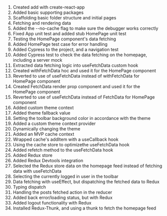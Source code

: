 1. Created add with create-react-app
2. Added basic supporting packages
3. Scaffolding basic folder structure and initial pages
4. Fetching and rendering data
5. Added the --no-cache flag to make sure the debugger works correctly
6. Fixed App unit test and added stub HomePage unit test
7. Testing the HomePage component's data fetching
8. Added HomePage test case for error handling
9. Added Cypress to the project, and a navigation test
10. Added Cypress test to check the data fetching on the homepage, including a server mock
11. Extracted data fetching logic into useFetchData custom hook
12. Created withFetchData hoc and used it for the HomePage component
13. Reverted to use of useFetchData instead of withFetchData for HomePage component
14. Created FetchData render prop component and used it for the HomePage component
15. Reverted to use of useFetchData instead of FetchData for HomePage component
16. Added custom theme context
17. Added theme fallback value
18. Setting the toolbar background color in accordance with the theme
19. Added a custom theme context provider
20. Dynamically changing the theme
21. Added an MVP cache context
22. Wrapped cache's addItem with a useCallback hook
23. Using the cache store to optimizethe useFetchData hook
24. Added refetch method to the useFetchData hook
25. Added Redux store
26. Added Redux Devtools integration
27. Selected the Redux store data on the homepage feed instead of fetching data with useFetchData
28. Selecting the currently logged in user in the toolbar
29. Data fetching with useEffect, but dispatching the fetched data to Redux
30. Typing dispatch
31. Handling the posts fetched action in the reducer
32. Added back error/loading status, but with Redux
33. Added logout functionality with Redux
34. Installed Redux-Thunk, and using a thunk to fetch the homepage feed
